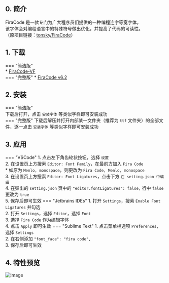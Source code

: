 ## 0. 简介  
FiraCode 是一款专门为广大程序员们提供的一种编程连字等宽字体。  
该字体会对编程语言中的特殊符号做出优化，并提高了代码的可读性。  
（原项目链接：[tonsky/FiraCode](https://github.com/tonsky/FiraCode)）

## 1. 下载  
=== "简洁版"  
    * [FiraCode-VF](http://api.cqu-openlib.cn/file?key=isauK2fzkqih)  
=== "完整版" 
    * [FiraCode v6.2](http://api.cqu-openlib.cn/file?key=i0sr52fzowwb)  

## 2. 安装  
=== "简洁版"  
    下载后打开，点击 `安装字体` 等类似字样即可安装成功  
=== "完整版" 
    下载后解压并打开内部某一文件夹（推荐为 `ttf` 文件夹）的全部文件，逐一点击 `安装字体` 等类似字样即可安装成功  

## 3. 应用
=== "VSCode"
    1. 点击左下角齿轮状按钮，选择 `设置`  
    2. 在设置页上方搜索 `Editor: Font Family`，在最前方加入 `Fira Code`  
        * 如原为 `Menlo, monospace`，则更改为 `Fira Code, Menlo, monospace`  
    3. 在设置页上方搜索 `Editor: Font Ligatures`，点击下方 `在 setting.json 中编辑`  
    4. 在弹出的 `setting.json` 页中的 `"editor.fontLigatures": false,` 行中 `false` 更改为 `true`  
    5. 保存后即可生效
=== "Jetbrains IDEs"
    1. 打开 `Settings`，搜索 `Enable Font Ligatures` 并勾选  
    2. 打开 `Settings`，选择 `Editor`，选择 `Font`  
    3. 选择 `Fira Code` 作为编辑字体  
    4. 点击 `Apply` 即可生效
=== "Sublime Text"
    1. 点击菜单栏选项 `Preferences`，选择 `Settings`  
    2. 在右侧添加 `"font_face": "fira code",`  
    3. 保存后即可生效  

## 4. 特性预览
![image](../../resourses/技巧_软件的下载安装、使用教程_FiraCode下载与安装.png)